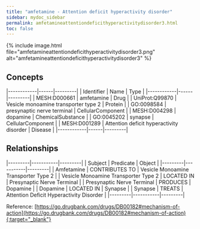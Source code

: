 ```yaml
---
title: "amfetamine - Attention deficit hyperactivity disorder"
sidebar: mydoc_sidebar
permalink: amfetamineattentiondeficithyperactivitydisorder3.html
toc: false 
---
```


{% include image.html file="amfetamineattentiondeficithyperactivitydisorder3.png" alt="amfetamineattentiondeficithyperactivitydisorder3" %}

## Concepts

|------------|------|---------|
| Identifier | Name | Type    |
|------------|------|---------|
| MESH:D000661 | amfetamine | Drug |
| UniProt:Q99870 | Vesicle monoamine transporter type 2 | Protein |
| GO:0098584 | presynaptic nerve terminal | CellularComponent |
| MESH:D004298 | dopamine | ChemicalSubstance |
| GO:0045202 | synapse | CellularComponent |
| MESH:D001289 | Attention deficit hyperactivity disorder | Disease |
|------------|------|---------|

## Relationships

|---------|-----------|---------|
| Subject | Predicate | Object  |
|---------|-----------|---------|
| Amfetamine | CONTRIBUTES TO | Vesicle Monoamine Transporter Type 2 |
| Vesicle Monoamine Transporter Type 2 | LOCATED IN | Presynaptic Nerve Terminal |
| Presynaptic Nerve Terminal | PRODUCES | Dopamine |
| Dopamine | LOCATED IN | Synapse |
| Synapse | TREATS | Attention Deficit Hyperactivity Disorder |
|---------|-----------|---------|

Reference: [https://go.drugbank.com/drugs/DB00182#mechanism-of-action](https://go.drugbank.com/drugs/DB00182#mechanism-of-action){:target="_blank"}